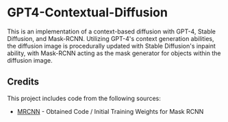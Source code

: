 # GPT4-Contextual-Diffusion

This is an implementation of a context-based diffusion with GPT-4, Stable Diffusion, and Mask-RCNN. Utilizing GPT-4's context generation abilities, the diffusion image is procedurally updated with Stable Diffusion's inpaint ability, with Mask-RCNN acting as the mask generator for objects within the diffusion image.

## Credits

This project includes code from the following sources:
- [MRCNN](https://github.com/matterport/Mask_RCNN) - Obtained Code / Initial Training Weights for Mask RCNN